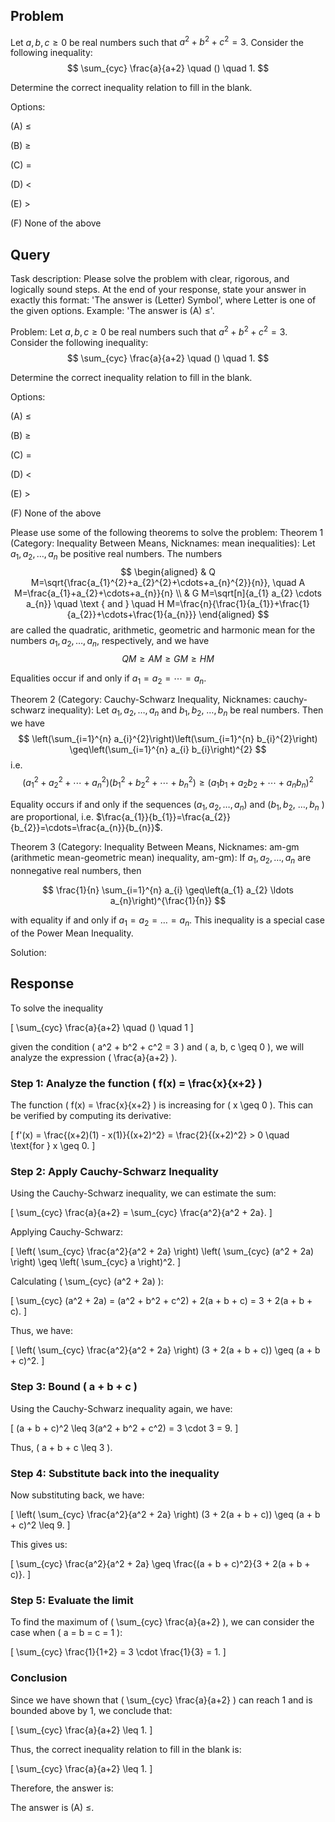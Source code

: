 ## Problem

Let $a, b, c \geq 0$ be real numbers such that $a^2 + b^2 + c^2 = 3$. Consider the following inequality:
$$
\sum_{cyc} \frac{a}{a+2} \quad () \quad 1.
$$

Determine the correct inequality relation to fill in the blank.

Options:

(A) $\leq$ 

(B) $\geq$

(C) $=$ 

(D) $<$

(E) $>$

(F) None of the above

## Query

Task description: Please solve the problem with clear, rigorous, and logically sound steps. At the end of your response, state your answer in exactly this format: 'The answer is (Letter) Symbol', where Letter is one of the given options. Example: 'The answer is (A) $\leq$'.

Problem: Let $a, b, c \geq 0$ be real numbers such that $a^2 + b^2 + c^2 = 3$. Consider the following inequality:
$$
\sum_{cyc} \frac{a}{a+2} \quad () \quad 1.
$$

Determine the correct inequality relation to fill in the blank.

Options:

(A) $\leq$ 

(B) $\geq$

(C) $=$ 

(D) $<$

(E) $>$

(F) None of the above

Please use some of the following theorems to solve the problem:
Theorem 1 (Category: Inequality Between Means, Nicknames: mean inequalities): Let $a_{1}, a_{2}, \ldots, a_{n}$ be positive real numbers. The numbers
$$
\begin{aligned}
& Q M=\sqrt{\frac{a_{1}^{2}+a_{2}^{2}+\cdots+a_{n}^{2}}{n}}, \quad A M=\frac{a_{1}+a_{2}+\cdots+a_{n}}{n} \\
& G M=\sqrt[n]{a_{1} a_{2} \cdots a_{n}} \quad \text { and } \quad H M=\frac{n}{\frac{1}{a_{1}}+\frac{1}{a_{2}}+\cdots+\frac{1}{a_{n}}}
\end{aligned}
$$
are called the quadratic, arithmetic, geometric and harmonic mean for the numbers $a_{1}, a_{2}, \ldots, a_{n}$, respectively, and we have
$$
Q M \geq A M \geq G M \geq H M
$$

Equalities occur if and only if $a_{1}=a_{2}=\cdots=a_{n}$.

Theorem 2 (Category: Cauchy-Schwarz Inequality, Nicknames: cauchy-schwarz inequality): Let $a_{1}, a_{2}, \ldots, a_{n}$ and $b_{1}, b_{2}$, $\ldots, b_{n}$ be real numbers. Then we have
$$
\left(\sum_{i=1}^{n} a_{i}^{2}\right)\left(\sum_{i=1}^{n} b_{i}^{2}\right) \geq\left(\sum_{i=1}^{n} a_{i} b_{i}\right)^{2}
$$
i.e.
$$
\left(a_{1}^{2}+a_{2}^{2}+\cdots+a_{n}^{2}\right)\left(b_{1}^{2}+b_{2}^{2}+\cdots+b_{n}^{2}\right) \geq\left(a_{1} b_{1}+a_{2} b_{2}+\cdots+a_{n} b_{n}\right)^{2}
$$

Equality occurs if and only if the sequences $\left(a_{1}, a_{2}, \ldots, a_{n}\right)$ and $\left(b_{1}, b_{2}\right.$, $\ldots, b_{n}$ ) are proportional, i.e. $\frac{a_{1}}{b_{1}}=\frac{a_{2}}{b_{2}}=\cdots=\frac{a_{n}}{b_{n}}$.

Theorem 3 (Category: Inequality Between Means, Nicknames: am-gm (arithmetic mean-geometric mean) inequality, am-gm): If $a_{1}, a_{2}, \ldots, a_{n}$ are nonnegative real numbers, then

$$
\frac{1}{n} \sum_{i=1}^{n} a_{i} \geq\left(a_{1} a_{2} \ldots a_{n}\right)^{\frac{1}{n}}
$$

with equality if and only if $a_{1}=a_{2}=\ldots=a_{n}$. This inequality is a special case of the Power Mean Inequality.

Solution:

## Response

To solve the inequality 

\[
\sum_{cyc} \frac{a}{a+2} \quad () \quad 1
\]

given the condition \( a^2 + b^2 + c^2 = 3 \) and \( a, b, c \geq 0 \), we will analyze the expression \( \frac{a}{a+2} \).

### Step 1: Analyze the function \( f(x) = \frac{x}{x+2} \)

The function \( f(x) = \frac{x}{x+2} \) is increasing for \( x \geq 0 \). This can be verified by computing its derivative:

\[
f'(x) = \frac{(x+2)(1) - x(1)}{(x+2)^2} = \frac{2}{(x+2)^2} > 0 \quad \text{for } x \geq 0.
\]

### Step 2: Apply Cauchy-Schwarz Inequality

Using the Cauchy-Schwarz inequality, we can estimate the sum:

\[
\sum_{cyc} \frac{a}{a+2} = \sum_{cyc} \frac{a^2}{a^2 + 2a}.
\]

Applying Cauchy-Schwarz:

\[
\left( \sum_{cyc} \frac{a^2}{a^2 + 2a} \right) \left( \sum_{cyc} (a^2 + 2a) \right) \geq \left( \sum_{cyc} a \right)^2.
\]

Calculating \( \sum_{cyc} (a^2 + 2a) \):

\[
\sum_{cyc} (a^2 + 2a) = (a^2 + b^2 + c^2) + 2(a + b + c) = 3 + 2(a + b + c).
\]

Thus, we have:

\[
\left( \sum_{cyc} \frac{a^2}{a^2 + 2a} \right) (3 + 2(a + b + c)) \geq (a + b + c)^2.
\]

### Step 3: Bound \( a + b + c \)

Using the Cauchy-Schwarz inequality again, we have:

\[
(a + b + c)^2 \leq 3(a^2 + b^2 + c^2) = 3 \cdot 3 = 9.
\]

Thus, \( a + b + c \leq 3 \).

### Step 4: Substitute back into the inequality

Now substituting back, we have:

\[
\left( \sum_{cyc} \frac{a^2}{a^2 + 2a} \right) (3 + 2(a + b + c)) \geq (a + b + c)^2 \leq 9.
\]

This gives us:

\[
\sum_{cyc} \frac{a^2}{a^2 + 2a} \geq \frac{(a + b + c)^2}{3 + 2(a + b + c)}.
\]

### Step 5: Evaluate the limit

To find the maximum of \( \sum_{cyc} \frac{a}{a+2} \), we can consider the case when \( a = b = c = 1 \):

\[
\sum_{cyc} \frac{1}{1+2} = 3 \cdot \frac{1}{3} = 1.
\]

### Conclusion

Since we have shown that \( \sum_{cyc} \frac{a}{a+2} \) can reach 1 and is bounded above by 1, we conclude that:

\[
\sum_{cyc} \frac{a}{a+2} \leq 1.
\]

Thus, the correct inequality relation to fill in the blank is:

\[
\sum_{cyc} \frac{a}{a+2} \leq 1.
\]

Therefore, the answer is:

The answer is (A) $\leq$.